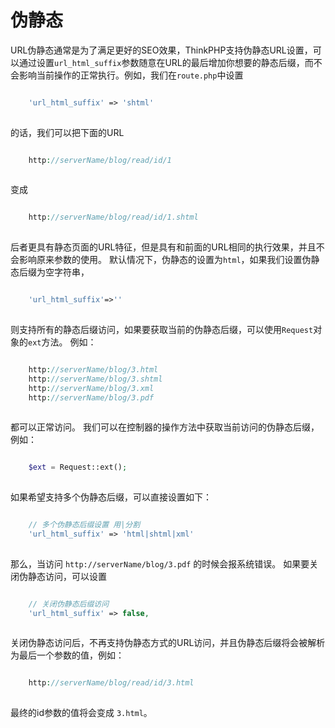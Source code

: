 # 伪静态

URL伪静态通常是为了满足更好的SEO效果，ThinkPHP支持伪静态URL设置，可以通过设置`url_html_suffix`参数随意在URL的最后增加你想要的静态后缀，而不会影响当前操作的正常执行。例如，我们在`route.php`中设置
```php

    'url_html_suffix' => 'shtml'
    

```
的话，我们可以把下面的URL
```php

    http://serverName/blog/read/id/1
    

```
变成
```php

    http://serverName/blog/read/id/1.shtml
    

```
后者更具有静态页面的URL特征，但是具有和前面的URL相同的执行效果，并且不会影响原来参数的使用。
默认情况下，伪静态的设置为`html`，如果我们设置伪静态后缀为空字符串，
```php

    'url_html_suffix'=>''
    

```
则支持所有的静态后缀访问，如果要获取当前的伪静态后缀，可以使用`Request`对象的`ext`方法。
例如：
```php

    http://serverName/blog/3.html
    http://serverName/blog/3.shtml
    http://serverName/blog/3.xml
    http://serverName/blog/3.pdf
    

```
都可以正常访问。
我们可以在控制器的操作方法中获取当前访问的伪静态后缀，例如：
```php

    $ext = Request::ext();
    

```
如果希望支持多个伪静态后缀，可以直接设置如下：
```php

    // 多个伪静态后缀设置 用|分割
    'url_html_suffix' => 'html|shtml|xml'
    

```
那么，当访问 `http://serverName/blog/3.pdf` 的时候会报系统错误。
如果要关闭伪静态访问，可以设置
```php

    // 关闭伪静态后缀访问
    'url_html_suffix' => false,
    

```
关闭伪静态访问后，不再支持伪静态方式的URL访问，并且伪静态后缀将会被解析为最后一个参数的值，例如：
```php

    http://serverName/blog/read/id/3.html
    

```
最终的id参数的值将会变成 `3.html`。

